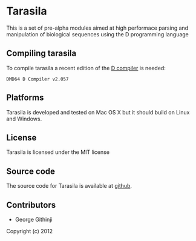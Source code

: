 # Tarasila

This is a set of pre-alpha modules aimed at high performace parsing and manipulation of biological sequences
using the D programming language

## Compiling tarasila

To compile tarasila a recent edition of the [D compiler][D] is needed:

    DMD64 D Compiler v2.057

## Platforms

Tarasila is developed and tested on Mac OS X but it should build on Linux and Windows.

## License

Tarasila is licensed under the MIT license

## Source code

The source code for Tarasila is available at [github][source].

## Contributors

* George Githinji

Copyright (c) 2012

[D]: http://www.d-programming-language.org/index.html
[source]: https://github.com/georgeG/tarasila
